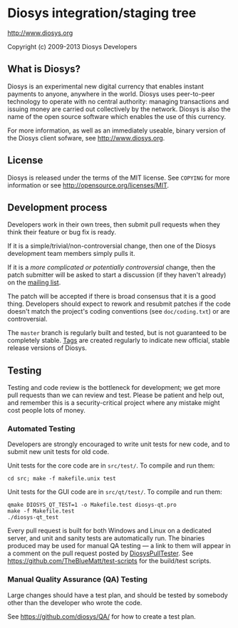 Diosys integration/staging tree
================================

http://www.diosys.org

Copyright (c) 2009-2013 Diosys Developers

What is Diosys?
----------------

Diosys is an experimental new digital currency that enables instant payments to
anyone, anywhere in the world. Diosys uses peer-to-peer technology to operate
with no central authority: managing transactions and issuing money are carried
out collectively by the network. Diosys is also the name of the open source
software which enables the use of this currency.

For more information, as well as an immediately useable, binary version of
the Diosys client sofware, see http://www.diosys.org.

License
-------

Diosys is released under the terms of the MIT license. See `COPYING` for more
information or see http://opensource.org/licenses/MIT.

Development process
-------------------

Developers work in their own trees, then submit pull requests when they think
their feature or bug fix is ready.

If it is a simple/trivial/non-controversial change, then one of the Diosys
development team members simply pulls it.

If it is a *more complicated or potentially controversial* change, then the patch
submitter will be asked to start a discussion (if they haven't already) on the
[mailing list](http://sourceforge.net/mailarchive/forum.php?forum_name=diosys-development).

The patch will be accepted if there is broad consensus that it is a good thing.
Developers should expect to rework and resubmit patches if the code doesn't
match the project's coding conventions (see `doc/coding.txt`) or are
controversial.

The `master` branch is regularly built and tested, but is not guaranteed to be
completely stable. [Tags](https://github.com/diosys/diosys/tags) are created
regularly to indicate new official, stable release versions of Diosys.

Testing
-------

Testing and code review is the bottleneck for development; we get more pull
requests than we can review and test. Please be patient and help out, and
remember this is a security-critical project where any mistake might cost people
lots of money.

### Automated Testing

Developers are strongly encouraged to write unit tests for new code, and to
submit new unit tests for old code.

Unit tests for the core code are in `src/test/`. To compile and run them:

    cd src; make -f makefile.unix test

Unit tests for the GUI code are in `src/qt/test/`. To compile and run them:

    qmake DIOSYS_QT_TEST=1 -o Makefile.test diosys-qt.pro
    make -f Makefile.test
    ./diosys-qt_test

Every pull request is built for both Windows and Linux on a dedicated server,
and unit and sanity tests are automatically run. The binaries produced may be
used for manual QA testing — a link to them will appear in a comment on the
pull request posted by [DiosysPullTester](https://github.com/DiosysPullTester). See https://github.com/TheBlueMatt/test-scripts
for the build/test scripts.

### Manual Quality Assurance (QA) Testing

Large changes should have a test plan, and should be tested by somebody other
than the developer who wrote the code.

See https://github.com/diosys/QA/ for how to create a test plan.
